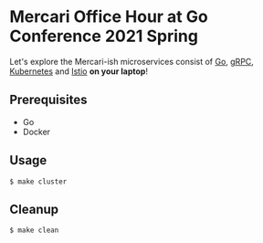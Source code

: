 # Mercari Office Hour at Go Conference 2021 Spring

Let's explore the Mercari-ish microservices consist of [Go](https://golang.org/), [gRPC](https://grpc.io/), [Kubernetes](https://kubernetes.io/) and [Istio](https://istio.io/) **on your laptop**!

## Prerequisites

-   Go
-   Docker

## Usage

```console
$ make cluster
```

## Cleanup

```
$ make clean
```
